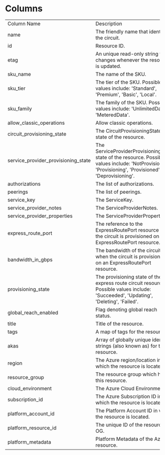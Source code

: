 # Columns  

<table>
	<tr><td>Column Name</td><td>Description</td></tr>
	<tr><td>name</td><td>The friendly name that identifies the circuit.</td></tr>
	<tr><td>id</td><td>Resource ID.</td></tr>
	<tr><td>etag</td><td>An unique read-only string that changes whenever the resource is updated.</td></tr>
	<tr><td>sku_name</td><td>The name of the SKU.</td></tr>
	<tr><td>sku_tier</td><td>The tier of the SKU. Possible values include: &#39;Standard&#39;, &#39;Premium&#39;, &#39;Basic&#39;, &#39;Local&#39;.</td></tr>
	<tr><td>sku_family</td><td>The family of the SKU. Possible values include: &#39;UnlimitedData&#39;, &#39;MeteredData&#39;.</td></tr>
	<tr><td>allow_classic_operations</td><td>Allow classic operations.</td></tr>
	<tr><td>circuit_provisioning_state</td><td>The CircuitProvisioningState state of the resource.</td></tr>
	<tr><td>service_provider_provisioning_state</td><td>The ServiceProviderProvisioningState state of the resource. Possible values include: &#39;NotProvisioned&#39;, &#39;Provisioning&#39;, &#39;Provisioned&#39;, &#39;Deprovisioning&#39;.</td></tr>
	<tr><td>authorizations</td><td>The list of authorizations.</td></tr>
	<tr><td>peerings</td><td>The list of peerings.</td></tr>
	<tr><td>service_key</td><td>The ServiceKey.</td></tr>
	<tr><td>service_provider_notes</td><td>The ServiceProviderNotes.</td></tr>
	<tr><td>service_provider_properties</td><td>The ServiceProviderProperties.</td></tr>
	<tr><td>express_route_port</td><td>The reference to the ExpressRoutePort resource when the circuit is provisioned on an ExpressRoutePort resource.</td></tr>
	<tr><td>bandwidth_in_gbps</td><td>The bandwidth of the circuit when the circuit is provisioned on an ExpressRoutePort resource.</td></tr>
	<tr><td>provisioning_state</td><td>The provisioning state of the express route circuit resource. Possible values include: &#39;Succeeded&#39;, &#39;Updating&#39;, &#39;Deleting&#39;, &#39;Failed&#39;.</td></tr>
	<tr><td>global_reach_enabled</td><td>Flag denoting global reach status.</td></tr>
	<tr><td>title</td><td>Title of the resource.</td></tr>
	<tr><td>tags</td><td>A map of tags for the resource.</td></tr>
	<tr><td>akas</td><td>Array of globally unique identifier strings (also known as) for the resource.</td></tr>
	<tr><td>region</td><td>The Azure region/location in which the resource is located.</td></tr>
	<tr><td>resource_group</td><td>The resource group which holds this resource.</td></tr>
	<tr><td>cloud_environment</td><td>The Azure Cloud Environment.</td></tr>
	<tr><td>subscription_id</td><td>The Azure Subscription ID in which the resource is located.</td></tr>
	<tr><td>platform_account_id</td><td>The Platform Account ID in which the resource is located.</td></tr>
	<tr><td>platform_resource_id</td><td>The unique ID of the resource in OG.</td></tr>
	<tr><td>platform_metadata</td><td>Platform Metadata of the Azure resource.</td></tr>
</table>